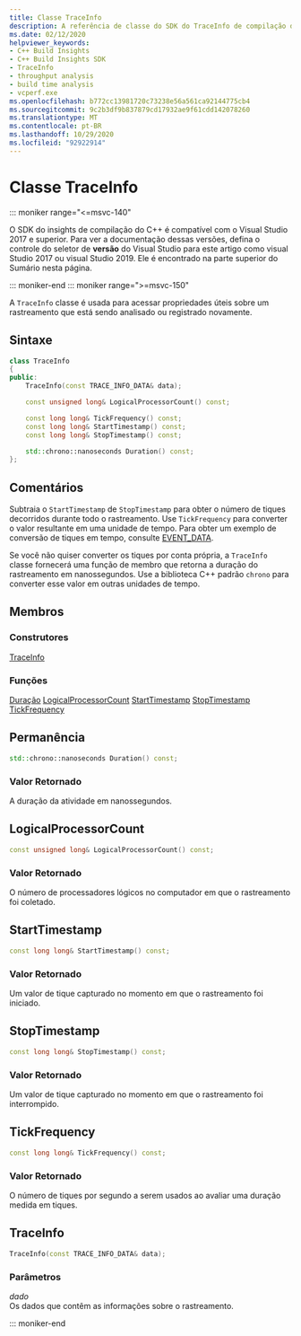 ```yaml
---
title: Classe TraceInfo
description: A referência de classe do SDK do TraceInfo de compilação do C++.
ms.date: 02/12/2020
helpviewer_keywords:
- C++ Build Insights
- C++ Build Insights SDK
- TraceInfo
- throughput analysis
- build time analysis
- vcperf.exe
ms.openlocfilehash: b772cc13981720c73238e56a561ca92144775cb4
ms.sourcegitcommit: 9c2b3df9b837879cd17932ae9f61cdd142078260
ms.translationtype: MT
ms.contentlocale: pt-BR
ms.lasthandoff: 10/29/2020
ms.locfileid: "92922914"
---
```

# <a name="traceinfo-class"></a>Classe TraceInfo

::: moniker range="<=msvc-140"

O SDK do insights de compilação do C++ é compatível com o Visual Studio 2017 e superior. Para ver a documentação dessas versões, defina o controle do seletor de **versão** do Visual Studio para este artigo como visual Studio 2017 ou visual Studio 2019. Ele é encontrado na parte superior do Sumário nesta página.

::: moniker-end
::: moniker range=">=msvc-150"

A `TraceInfo` classe é usada para acessar propriedades úteis sobre um rastreamento que está sendo analisado ou registrado novamente.

## <a name="syntax"></a>Sintaxe

```cpp
class TraceInfo
{
public:
    TraceInfo(const TRACE_INFO_DATA& data);

    const unsigned long& LogicalProcessorCount() const;

    const long long& TickFrequency() const;
    const long long& StartTimestamp() const;
    const long long& StopTimestamp() const;

    std::chrono::nanoseconds Duration() const;
};
```

## <a name="remarks"></a>Comentários

Subtraia o `StartTimestamp` de `StopTimestamp` para obter o número de tiques decorridos durante todo o rastreamento. Use `TickFrequency` para converter o valor resultante em uma unidade de tempo. Para obter um exemplo de conversão de tiques em tempo, consulte [EVENT_DATA](../c-event-data-types/event-data-struct.md).

Se você não quiser converter os tiques por conta própria, a `TraceInfo` classe fornecerá uma função de membro que retorna a duração do rastreamento em nanossegundos. Use a biblioteca C++ padrão `chrono` para converter esse valor em outras unidades de tempo.

## <a name="members"></a>Membros

### <a name="constructors"></a>Construtores

[TraceInfo](#trace-info)

### <a name="functions"></a>Funções

[Duração](#duration) 
 [LogicalProcessorCount](#logical-processor-count) 
 [StartTimestamp](#start-timestamp) 
 [StopTimestamp](#stop-timestamp) 
 [TickFrequency](#tick-frequency)

## <a name="duration"></a><a name="duration"></a> Permanência

```cpp
std::chrono::nanoseconds Duration() const;
```

### <a name="return-value"></a>Valor Retornado

A duração da atividade em nanossegundos.

## <a name="logicalprocessorcount"></a><a name="logical-processor-count"></a> LogicalProcessorCount

```cpp
const unsigned long& LogicalProcessorCount() const;
```

### <a name="return-value"></a>Valor Retornado

O número de processadores lógicos no computador em que o rastreamento foi coletado.

## <a name="starttimestamp"></a><a name="start-timestamp"></a> StartTimestamp

```cpp
const long long& StartTimestamp() const;
```

### <a name="return-value"></a>Valor Retornado

Um valor de tique capturado no momento em que o rastreamento foi iniciado.

## <a name="stoptimestamp"></a><a name="stop-timestamp"></a> StopTimestamp

```cpp
const long long& StopTimestamp() const;
```

### <a name="return-value"></a>Valor Retornado

Um valor de tique capturado no momento em que o rastreamento foi interrompido.

## <a name="tickfrequency"></a><a name="tick-frequency"></a> TickFrequency

```cpp
const long long& TickFrequency() const;
```

### <a name="return-value"></a>Valor Retornado

O número de tiques por segundo a serem usados ao avaliar uma duração medida em tiques.

## <a name="traceinfo"></a><a name="trace-info"></a> TraceInfo

```cpp
TraceInfo(const TRACE_INFO_DATA& data);
```

### <a name="parameters"></a>Parâmetros

*dado*\
Os dados que contêm as informações sobre o rastreamento.

::: moniker-end
